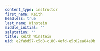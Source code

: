 ```yaml
---
content_type: instructor
first_name: Keith
headless: true
last_name: Winstein
middle_initial: ''
salutation: ''
title: Keith Winstein
uid: e2fabd57-c5d8-c180-4efd-e5c02ea84e9b
---
```

